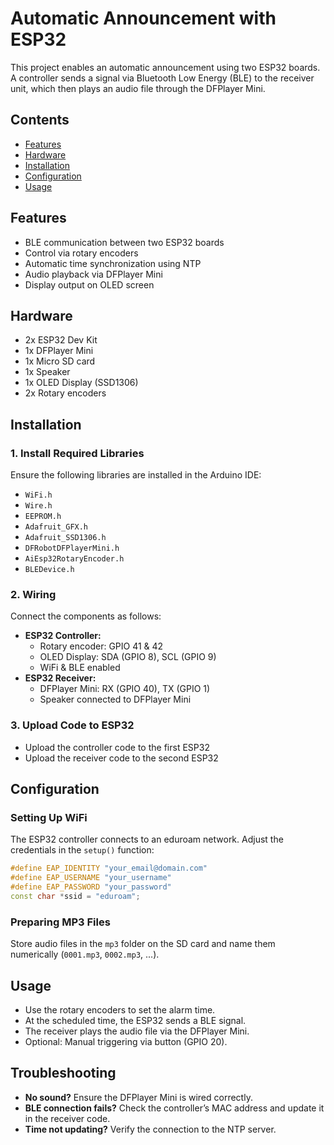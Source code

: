 # Automatic Announcement with ESP32

This project enables an automatic announcement using two ESP32 boards. A controller sends a signal via Bluetooth Low Energy (BLE) to the receiver unit, which then plays an audio file through the DFPlayer Mini.

## Contents

- [Features](#features)
- [Hardware](#hardware)
- [Installation](#installation)
- [Configuration](#configuration)
- [Usage](#usage)

## Features

- BLE communication between two ESP32 boards
- Control via rotary encoders
- Automatic time synchronization using NTP
- Audio playback via DFPlayer Mini
- Display output on OLED screen

## Hardware

- 2x ESP32 Dev Kit
- 1x DFPlayer Mini
- 1x Micro SD card
- 1x Speaker
- 1x OLED Display (SSD1306)
- 2x Rotary encoders

## Installation

### 1. Install Required Libraries

Ensure the following libraries are installed in the Arduino IDE:

- `WiFi.h`
- `Wire.h`
- `EEPROM.h`
- `Adafruit_GFX.h`
- `Adafruit_SSD1306.h`
- `DFRobotDFPlayerMini.h`
- `AiEsp32RotaryEncoder.h`
- `BLEDevice.h`

### 2. Wiring

Connect the components as follows:

- **ESP32 Controller:**
  - Rotary encoder: GPIO 41 & 42
  - OLED Display: SDA (GPIO 8), SCL (GPIO 9)
  - WiFi & BLE enabled
- **ESP32 Receiver:**
  - DFPlayer Mini: RX (GPIO 40), TX (GPIO 1)
  - Speaker connected to DFPlayer Mini

### 3. Upload Code to ESP32

- Upload the controller code to the first ESP32
- Upload the receiver code to the second ESP32

## Configuration

### Setting Up WiFi

The ESP32 controller connects to an eduroam network. Adjust the credentials in the `setup()` function:

```cpp
#define EAP_IDENTITY "your_email@domain.com"
#define EAP_USERNAME "your_username"
#define EAP_PASSWORD "your_password"
const char *ssid = "eduroam";
```

### Preparing MP3 Files

Store audio files in the `mp3` folder on the SD card and name them numerically (`0001.mp3`, `0002.mp3`, ...).

## Usage

- Use the rotary encoders to set the alarm time.
- At the scheduled time, the ESP32 sends a BLE signal.
- The receiver plays the audio file via the DFPlayer Mini.
- Optional: Manual triggering via button (GPIO 20).

## Troubleshooting

- **No sound?** Ensure the DFPlayer Mini is wired correctly.
- **BLE connection fails?** Check the controller’s MAC address and update it in the receiver code.
- **Time not updating?** Verify the connection to the NTP server.
